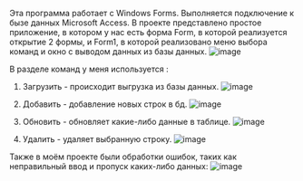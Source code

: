 Эта программа работает с Windows Forms. Выполняется подключение к бызе данных Microsoft Access.
В проекте представлено простое приложение, в котором у нас есть форма Form, в которой реализуется открытие 2 формы, и Form1, в которой реализовано меню выбора команд и окно с выводом данных из базы данных. 
![image](https://github.com/user-attachments/assets/337a3377-e373-4fd2-918f-0072104e7e1b)


В разделе команд у меня используется :
1. Загрузить - происходит выгрузка из базы данных.
![image](https://github.com/user-attachments/assets/d2794c6f-2cb6-40bb-924b-6cfbc7819f9c)


2. Добавить - добавление новых строк в бд.
![image](https://github.com/user-attachments/assets/0adedece-754a-439e-b123-45a7ae543bc4)



3. Обновить - обновляет какие-либо данные в таблице.
![image](https://github.com/user-attachments/assets/ddf14aed-d26b-4da0-a23d-0945f8d72d87)


4. Удалить - удаляет выбранную строку.
![image](https://github.com/user-attachments/assets/9beed04d-fcf6-40ca-82db-a6a3a2b76f58)


Также в моём проекте были обработки ошибок, таких как неправильный ввод и пропуск каких-либо данных:
![image](https://github.com/user-attachments/assets/7f3e1a80-7260-4727-9bf5-bde3fec523a6)





